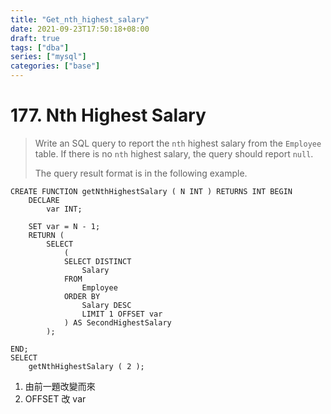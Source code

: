 ```yaml
---
title: "Get_nth_highest_salary"
date: 2021-09-23T17:50:18+08:00
draft: true
tags: ["dba"]
series: ["mysql"]
categories: ["base"]
---
```


#  177. Nth Highest Salary

>   Write an SQL query to report the `nth` highest salary from the `Employee` table. If there is no `nth` highest salary, the query should report `null`.
>
>   The query result format is in the following example.



```mysql
CREATE FUNCTION getNthHighestSalary ( N INT ) RETURNS INT BEGIN
	DECLARE
		var INT;
	
	SET var = N - 1;
	RETURN (
		SELECT
			(
			SELECT DISTINCT
				Salary 
			FROM
				Employee 
			ORDER BY
				Salary DESC 
				LIMIT 1 OFFSET var 
			) AS SecondHighestSalary 
		);
	
END;
SELECT
	getNthHighestSalary ( 2 );
```

1.   由前一題改變而來
2.   OFFSET 改 var
